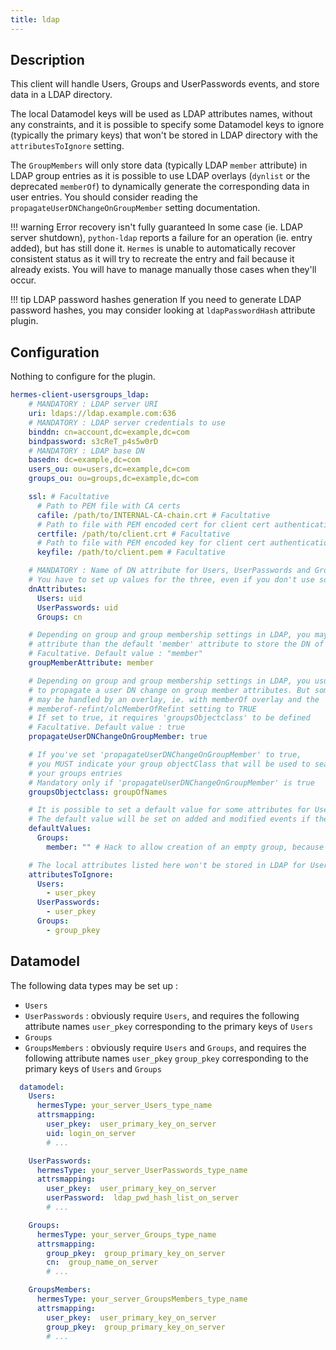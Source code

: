 ```yaml
---
title: ldap
---
```


## Description

This client will handle Users, Groups and UserPasswords events, and store data in a LDAP directory.

The local Datamodel keys will be used as LDAP attributes names, without any constraints, and it is possible to specify some Datamodel keys to ignore (typically the primary keys) that won't be stored in LDAP directory with the `attributesToIgnore` setting.

The `GroupMembers` will only store data (typically LDAP `member` attribute) in LDAP group entries as it is possible to use LDAP overlays (`dynlist` or the deprecated `memberOf`) to dynamically generate the corresponding data in user entries. You should consider reading the `propagateUserDNChangeOnGroupMember` setting documentation.

!!! warning Error recovery isn't fully guaranteed
    In some case (ie. LDAP server shutdown), `python-ldap` reports a failure for an operation (ie. entry added), but has still done it.
    `Hermes` is unable to automatically recover consistent status as it will try to recreate the entry and fail because it already exists.
    You will have to manage manually those cases when they'll occur.

!!! tip LDAP password hashes generation
    If you need to generate LDAP password hashes, you may consider looking at `ldapPasswordHash` attribute plugin.

## Configuration

Nothing to configure for the plugin.

```yaml
hermes-client-usersgroups_ldap:
    # MANDATORY : LDAP server URI
    uri: ldaps://ldap.example.com:636
    # MANDATORY : LDAP server credentials to use
    binddn: cn=account,dc=example,dc=com
    bindpassword: s3cReT_p4s5w0rD
    # MANDATORY : LDAP base DN
    basedn: dc=example,dc=com
    users_ou: ou=users,dc=example,dc=com
    groups_ou: ou=groups,dc=example,dc=com

    ssl: # Facultative
      # Path to PEM file with CA certs
      cafile: /path/to/INTERNAL-CA-chain.crt # Facultative
      # Path to file with PEM encoded cert for client cert authentication, requires keyfile
      certfile: /path/to/client.crt # Facultative
      # Path to file with PEM encoded key for client cert authentication, requires certfile
      keyfile: /path/to/client.pem # Facultative

    # MANDATORY : Name of DN attribute for Users, UserPasswords and Groups
    # You have to set up values for the three, even if you don't use some of the types
    dnAttributes:
      Users: uid
      UserPasswords: uid
      Groups: cn

    # Depending on group and group membership settings in LDAP, you may use another
    # attribute than the default 'member' attribute to store the DN of group member
    # Facultative. Default value : "member"
    groupMemberAttribute: member

    # Depending on group and group membership settings in LDAP, you usually may want
    # to propagate a user DN change on group member attributes. But sometimes, it
    # may be handled by an overlay, ie. with memberOf overlay and the
    # memberof-refint/olcMemberOfRefint setting to TRUE
    # If set to true, it requires 'groupsObjectclass' to be defined
    # Facultative. Default value : true
    propagateUserDNChangeOnGroupMember: true

    # If you've set 'propagateUserDNChangeOnGroupMember' to true,
    # you MUST indicate your group objectClass that will be used to search
    # your groups entries
    # Mandatory only if 'propagateUserDNChangeOnGroupMember' is true
    groupsObjectclass: groupOfNames

    # It is possible to set a default value for some attributes for Users, UserPasswords and Groups
    # The default value will be set on added and modified events if the local attribute has no value
    defaultValues:
      Groups:
        member: "" # Hack to allow creation of an empty group, because of the "MUST member" in schema

    # The local attributes listed here won't be stored in LDAP for Users, UserPasswords and Groups
    attributesToIgnore:
      Users:
        - user_pkey
      UserPasswords:
        - user_pkey
      Groups:
        - group_pkey
```

## Datamodel

The following data types may be set up :

- `Users`
- `UserPasswords` : obviously require `Users`, and requires the following attribute names `user_pkey` corresponding to the primary keys of `Users`
- `Groups`
- `GroupsMembers` : obviously require `Users` and `Groups`, and requires the following attribute names `user_pkey` `group_pkey` corresponding to the primary keys of `Users` and `Groups`

```yaml
  datamodel:
    Users:
      hermesType: your_server_Users_type_name
      attrsmapping:
        user_pkey:  user_primary_key_on_server
        uid: login_on_server
        # ...

    UserPasswords:
      hermesType: your_server_UserPasswords_type_name
      attrsmapping:
        user_pkey:  user_primary_key_on_server
        userPassword:  ldap_pwd_hash_list_on_server
        # ...

    Groups:
      hermesType: your_server_Groups_type_name
      attrsmapping:
        group_pkey:  group_primary_key_on_server
        cn:  group_name_on_server
        # ...

    GroupsMembers:
      hermesType: your_server_GroupsMembers_type_name
      attrsmapping:
        user_pkey:  user_primary_key_on_server
        group_pkey:  group_primary_key_on_server
        # ...
```
